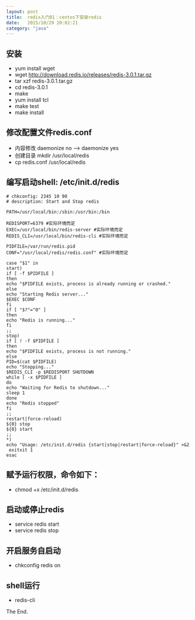 ```yaml
---
layout: post
title:  redis入门01：centos下安装redis
date:   2015/10/29 20:02:21 
category: "java"
---
```



## 安装 ##
- yum install wget
- wget http://download.redis.io/releases/redis-3.0.1.tar.gz
- tar xzf redis-3.0.1.tar.gz
- cd redis-3.0.1
- make
- yum install tcl
- make test
- make install

## 修改配置文件redis.conf ##
- 内容修改 daemonize no --> daemonize yes 
- 创建目录 mkdir /usr/local/redis
- cp redis.conf /usr/local/redis


## 编写启动shell: /etc/init.d/redis ##
    # chkconfig: 2345 10 90
    # description: Start and Stop redis
      
    PATH=/usr/local/bin:/sbin:/usr/bin:/bin
      
    REDISPORT=6379 #实际环境而定
    EXEC=/usr/local/bin/redis-server #实际环境而定
    REDIS_CLI=/usr/local/bin/redis-cli #实际环境而定
      
    PIDFILE=/var/run/redis.pid
    CONF="/usr/local/redis/redis.conf" #实际环境而定
      
    case "$1" in
    start)
    if [ -f $PIDFILE ]
    then
    echo "$PIDFILE exists, process is already running or crashed."
    else
    echo "Starting Redis server..."
    $EXEC $CONF
    fi
    if [ "$?"="0" ]
    then
    echo "Redis is running..."
    fi
    ;;
    stop)
    if [ ! -f $PIDFILE ]
    then
    echo "$PIDFILE exists, process is not running."
    else
    PID=$(cat $PIDFILE)
    echo "Stopping..."
    $REDIS_CLI -p $REDISPORT SHUTDOWN
    while [ -x $PIDFILE ]
    do
    echo "Waiting for Redis to shutdown..."
    sleep 1
    done
    echo "Redis stopped"
    fi
    ;;
    restart|force-reload)
    ${0} stop
    ${0} start
    ;;
    *)
    echo "Usage: /etc/init.d/redis {start|stop|restart|force-reload}" >&2
     exitxit 1
    esac

## 赋予运行权限，命令如下： ##
- chmod +x /etc/init.d/redis

## 启动或停止redis ##
- service redis start
- service redis stop
      
## 开启服务自启动 ##
- chkconfig redis on

## shell运行 ##
- redis-cli

The End.
    